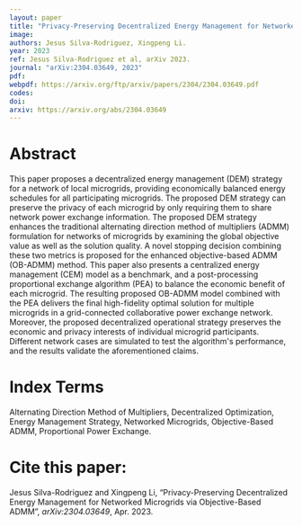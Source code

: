 ```yaml
---
layout: paper
title: "Privacy-Preserving Decentralized Energy Management for Networked Microgrids via Objective-Based ADMM"
image: 
authors: Jesus Silva-Rodriguez, Xingpeng Li.
year: 2023
ref: Jesus Silva-Rodriguez et al, arXiv 2023. 
journal: "arXiv:2304.03649, 2023"
pdf: 
webpdf: https://arxiv.org/ftp/arxiv/papers/2304/2304.03649.pdf
codes: 
doi: 
arxiv: https://arxiv.org/abs/2304.03649
---
```


# Abstract
This paper proposes a decentralized energy management (DEM) strategy for a network of local microgrids, providing economically balanced energy schedules for all participating microgrids. The proposed DEM strategy can preserve the privacy of each microgrid by only requiring them to share network power exchange information. The proposed DEM strategy enhances the traditional alternating direction method of multipliers (ADMM) formulation for networks of microgrids by examining the global objective value as well as the solution quality. A novel stopping decision combining these two metrics is proposed for the enhanced objective-based ADMM (OB-ADMM) method. This paper also presents a centralized energy management (CEM) model as a benchmark, and a post-processing proportional exchange algorithm (PEA) to balance the economic benefit of each microgrid. The resulting proposed OB-ADMM model combined with the PEA delivers the final high-fidelity optimal solution for multiple microgrids in a grid-connected collaborative power exchange network. Moreover, the proposed decentralized operational strategy preserves the economic and privacy interests of individual microgrid participants. Different network cases are simulated to test the algorithm's performance, and the results validate the aforementioned claims.


# Index Terms
Alternating Direction Method of Multipliers, Decentralized Optimization, Energy Management Strategy, Networked Microgrids, Objective-Based ADMM, Proportional Power Exchange.


# Cite this paper:
Jesus Silva-Rodriguez and Xingpeng Li, “Privacy-Preserving Decentralized Energy Management for Networked Microgrids via Objective-Based ADMM”, *arXiv:2304.03649*, Apr. 2023.

